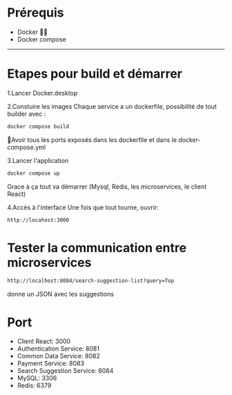 # Prérequis
- Docker 🐋🐳
- Docker compose 
-------------------------------------------------

# Etapes pour build et démarrer 
1.Lancer Docker.desktop

2.Constuire les images
Chaque service a un dockerfile, possibilité de tout builder avec :
```bash
docker compose build
```
🔺Avoir tous les ports exposés dans les dockerfile et dans le docker-compose.yml

3.Lancer l'application 
```bash
docker compose up 
```
Grace à ça tout va démarrer (Mysql, Redis, les microservices, le client React)

4.Accès à l'interface
Une fois que tout tourne, ouvrir: 
```bash
http://locahost:3000

```


# Tester la communication entre microservices 
```bash
http://localhost:8084/search-suggestion-list?query=Top
```
donne un JSON avec les suggestions

# Port

- Client React:	3000
- Authentication Service:	8081
- Common Data Service:	8082
- Payment Service:	8083
- Search Suggestion Service:	8084
- MySQL:	3306
- Redis:	6379